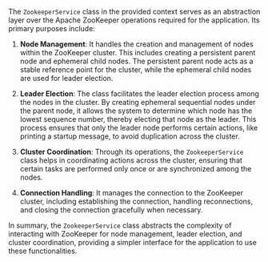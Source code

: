The `ZookeeperService` class in the provided context serves as an abstraction layer over the Apache ZooKeeper operations required for the application. Its primary purposes include:

1. **Node Management**: It handles the creation and management of nodes within the ZooKeeper cluster. This includes creating a persistent parent node and ephemeral child nodes. The persistent parent node acts as a stable reference point for the cluster, while the ephemeral child nodes are used for leader election.

2. **Leader Election**: The class facilitates the leader election process among the nodes in the cluster. By creating ephemeral sequential nodes under the parent node, it allows the system to determine which node has the lowest sequence number, thereby electing that node as the leader. This process ensures that only the leader node performs certain actions, like printing a startup message, to avoid duplication across the cluster.

3. **Cluster Coordination**: Through its operations, the `ZookeeperService` class helps in coordinating actions across the cluster, ensuring that certain tasks are performed only once or are synchronized among the nodes.

4. **Connection Handling**: It manages the connection to the ZooKeeper cluster, including establishing the connection, handling reconnections, and closing the connection gracefully when necessary.

In summary, the `ZookeeperService` class abstracts the complexity of interacting with ZooKeeper for node management, leader election, and cluster coordination, providing a simpler interface for the application to use these functionalities.